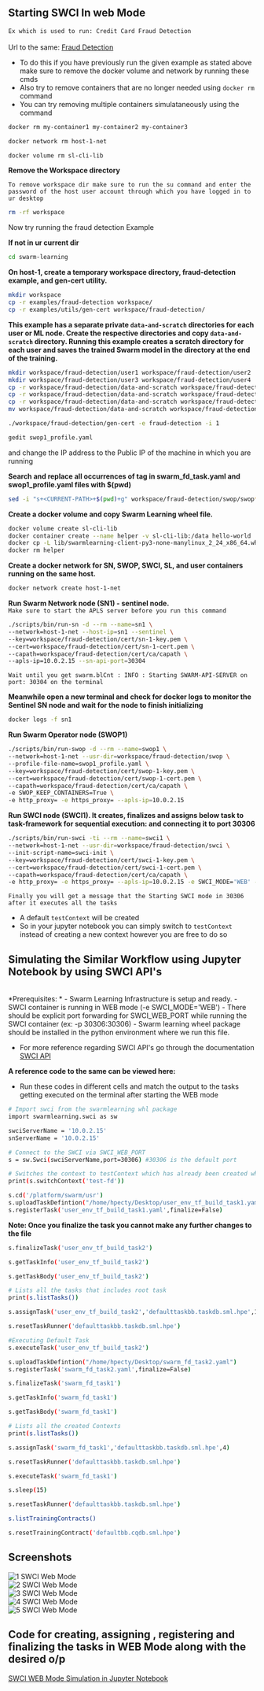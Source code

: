 ## Starting SWCI In web Mode 

`Ex which is used to run: Credit Card Fraud Detection`
<br><br>
Url to the same: <a href="https://github.com/HewlettPackard/swarm-learning/tree/master/examples/fraud-detection#-credit-card-fraud-detection">Fraud Detection </a>


- To do this if you have previously run the given example as stated above make sure to remove the docker volume and network by running these cmds 
- Also try to remove containers that are no longer needed using `docker rm` command
- You can try removing multiple containers simulataneously using the command

```bash
docker rm my-container1 my-container2 my-container3
```

```bash
docker network rm host-1-net
```

```bash
docker volume rm sl-cli-lib
```

**Remove the Workspace directory**

`To remove workspace dir make sure to run the su command and enter the password of the host user account through which you have logged in to ur desktop`
<br>

```bash
rm -rf workspace
```

Now try running the fraud detection Example

**If not in ur current dir**
```bash
cd swarm-learning
```

**On host-1, create a temporary workspace directory, fraud-detection example, and gen-cert utility.**
```bash
mkdir workspace
cp -r examples/fraud-detection workspace/
cp -r examples/utils/gen-cert workspace/fraud-detection/
```

**This example has a separate private `data-and-scratch` directories for each user or ML node. Create the respective directories and copy `data-and-scratch` directory. Running this example creates a scratch directory for each user and saves the trained Swarm model in the directory at the end of the training.**
```bash
mkdir workspace/fraud-detection/user1 workspace/fraud-detection/user2
mkdir workspace/fraud-detection/user3 workspace/fraud-detection/user4
cp -r workspace/fraud-detection/data-and-scratch workspace/fraud-detection/user1/
cp -r workspace/fraud-detection/data-and-scratch workspace/fraud-detection/user2/
cp -r workspace/fraud-detection/data-and-scratch workspace/fraud-detection/user3/
mv workspace/fraud-detection/data-and-scratch workspace/fraud-detection/user4/
```

```bash
./workspace/fraud-detection/gen-cert -e fraud-detection -i 1
```

```bash
gedit swop1_profile.yaml
```

and change the IP address to the Public IP of the machine in which you are running

**Search and replace all occurrences of <CURRENT-PATH> tag in swarm_fd_task.yaml and swop1_profile.yaml files with $(pwd)**
```bash
sed -i "s+<CURRENT-PATH>+$(pwd)+g" workspace/fraud-detection/swop/swop*_profile.yaml workspace/fraud-detection/swci/taskdefs/swarm_fd_task.yaml
```

**Create a docker volume and copy Swarm Learning wheel file.**
```bash
docker volume create sl-cli-lib
docker container create --name helper -v sl-cli-lib:/data hello-world
docker cp -L lib/swarmlearning-client-py3-none-manylinux_2_24_x86_64.whl helper:/data
docker rm helper
```

**Create a docker network for SN, SWOP, SWCI, SL, and user containers running on the same host.**
```bash
docker network create host-1-net
```

**Run Swarm Network node (SN1) - sentinel node.**
<br>
`Make sure to start the APLS server before you run this command`
<br>

```bash
./scripts/bin/run-sn -d --rm --name=sn1 \
--network=host-1-net --host-ip=sn1 --sentinel \
--key=workspace/fraud-detection/cert/sn-1-key.pem \
--cert=workspace/fraud-detection/cert/sn-1-cert.pem \
--capath=workspace/fraud-detection/cert/ca/capath \
--apls-ip=10.0.2.15 --sn-api-port=30304
```

`Wait until you get swarm.blCnt : INFO : Starting SWARM-API-SERVER on port: 30304 on the terminal`

**Meanwhile open a new terminal and check for docker logs to monitor the Sentinel SN node and wait for the node to finish initializing**
```bash
docker logs -f sn1
```

**Run Swarm Operator node (SWOP1)**
```bash
./scripts/bin/run-swop -d --rm --name=swop1 \
--network=host-1-net --usr-dir=workspace/fraud-detection/swop \
--profile-file-name=swop1_profile.yaml \
--key=workspace/fraud-detection/cert/swop-1-key.pem \
--cert=workspace/fraud-detection/cert/swop-1-cert.pem \
--capath=workspace/fraud-detection/cert/ca/capath \
-e SWOP_KEEP_CONTAINERS=True \
-e http_proxy= -e https_proxy= --apls-ip=10.0.2.15
```

**Run SWCI node (SWCI1). It creates, finalizes and assigns below task to task-framework for sequential execution: and connecting it to port 30306**
```bash
./scripts/bin/run-swci -ti --rm --name=swci1 \
--network=host-1-net --usr-dir=workspace/fraud-detection/swci \
--init-script-name=swci-init \
--key=workspace/fraud-detection/cert/swci-1-key.pem \
--cert=workspace/fraud-detection/cert/swci-1-cert.pem \
--capath=workspace/fraud-detection/cert/ca/capath \
-e http_proxy= -e https_proxy= --apls-ip=10.0.2.15 -e SWCI_MODE='WEB' -p 30306:30306
```

`Finally you will get a message that the Starting SWCI mode in 30306 after it executes all the tasks`

- A default `testContext` will be created
- So in your jupyter notebook you can simply switch to `testContext` instead of creating a new context however you are free to do so

## Simulating the Similar Workflow using Jupyter Notebook by using SWCI API's
<br>
*Prerequisites: *
- Swarm Learning Infrastructure is setup and ready.
- SWCI container is running in WEB mode (-e SWCI_MODE='WEB')
- There should be explicit port forwarding for SWCI_WEB_PORT while running the SWCI container (ex: -p 30306:30306)
- Swarm learning wheel package should be installed in the python environment where we run this file.

- For more reference regarding SWCI API's go through the documentation <a href="https://github.com/HewlettPackard/swarm-learning/blob/master/docs/User/SWCI_APIs.md">SWCI API</a>

**A reference code to the same can be viewed here:**
- Run these codes in different cells and match the output to the tasks getting executed on the terminal after starting the WEB mode

```bash
# Import swci from the swarmlearning whl package
import swarmlearning.swci as sw

swciServerName = '10.0.2.15'
snServerName = '10.0.2.15'
```

```bash
# Connect to the SWCI via SWCI_WEB_PORT
s = sw.Swci(swciServerName,port=30306) #30306 is the default port
```

```bash
# Switches the context to testContext which has already been created when u  ran the SWCI Node
print(s.switchContext('test-fd'))
```

```bash
s.cd('/platform/swarm/usr')
s.uploadTaskDefintion("/home/hpecty/Desktop/user_env_tf_build_task1.yaml")
s.registerTask('user_env_tf_build_task1.yaml',finalize=False)
```

**Note: Once you finalize the task you cannot make any further changes to the file**
```bash
s.finalizeTask('user_env_tf_build_task2')
```

```bash
s.getTaskInfo('user_env_tf_build_task2')
```

```bash
s.getTaskBody('user_env_tf_build_task2')
```

```bash
# Lists all the tasks that includes root task
print(s.listTasks())
```

```bash
s.assignTask('user_env_tf_build_task2','defaulttaskbb.taskdb.sml.hpe',1)
```

```bash
s.resetTaskRunner('defaulttaskbb.taskdb.sml.hpe')
```

```bash
#Executing Default Task
s.executeTask('user_env_tf_build_task2')
```

```bash
s.uploadTaskDefintion("/home/hpecty/Desktop/swarm_fd_task2.yaml")
s.registerTask('swarm_fd_task2.yaml',finalize=False)
```

```bash
s.finalizeTask('swarm_fd_task1')
```

```bash
s.getTaskInfo('swarm_fd_task1')
```

```bash
s.getTaskBody('swarm_fd_task1')
```

```bash
# Lists all the created Contexts
print(s.listTasks())
```

```bash
s.assignTask('swarm_fd_task1','defaulttaskbb.taskdb.sml.hpe',4)
```

```bash
s.resetTaskRunner('defaulttaskbb.taskdb.sml.hpe')
```

```bash
s.executeTask('swarm_fd_task1')
```

```bash
s.sleep(15)
```

```bash
s.resetTaskRunner('defaulttaskbb.taskdb.sml.hpe')
```

```bash
s.listTrainingContracts()
```

```bash
s.resetTrainingContract('defaultbb.cqdb.sml.hpe')
```
  
## Screenshots
  
![1  SWCI Web Mode](https://user-images.githubusercontent.com/84091455/233360576-8e687be5-9cb3-4894-abdd-3163c6452518.png)
  <br>
![2  SWCI Web Mode](https://user-images.githubusercontent.com/84091455/233360597-7bb7add3-edf6-46c5-8e43-fb9bd56a88a3.png)
  <br>
![3  SWCI Web Mode](https://user-images.githubusercontent.com/84091455/233360614-d106802b-e14b-4f57-8575-930a6003eb6f.png)
  <br>
![4  SWCI Web Mode](https://user-images.githubusercontent.com/84091455/233360625-a1f3cfb3-9924-46ba-859a-cfa6e7cf9464.png)
  <br>
![5  SWCI Web Mode](https://user-images.githubusercontent.com/84091455/233360641-0a12f73b-ffc8-4450-9b78-4eaa5472df50.png)  
  
## Code for creating, assigning , registering and finalizing the tasks in WEB Mode along with the desired o/p
  
  <a href="https://github.com/vidyesh-kumar/HPE_CTY/blob/main/SWCI_WEB_Mode.ipynb">SWCI WEB Mode Simulation in Jupyter Notebook</a>  



